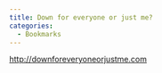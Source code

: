 ```yaml
---
title: Down for everyone or just me?
categories:
  - Bookmarks
---
```


http://downforeveryoneorjustme.com
